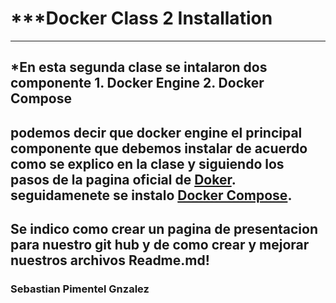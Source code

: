 # ***Docker Class 2 Installation
----
*En esta segunda clase se intalaron dos componente    1. Docker Engine                                        2. Docker Compose
----
podemos decir que docker engine el principal componente que debemos instalar de acuerdo como se explico en la clase y siguiendo los pasos de la pagina oficial de [Doker](https://docs.docker.com/engine/install/ubuntu/). seguidamenete se instalo [Docker Compose](https://docs.docker.com/compose/install/).
----
Se indico como crear un pagina de presentacion para nuestro git hub y de como crear y mejorar nuestros archivos Readme.md!
----
### Sebastian Pimentel Gnzalez